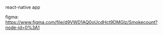 react-native app

figma:
https://www.figma.com/file/d9VWD1AQ0oUcdHct9DMGlz/Smokecount?node-id=0%3A1
